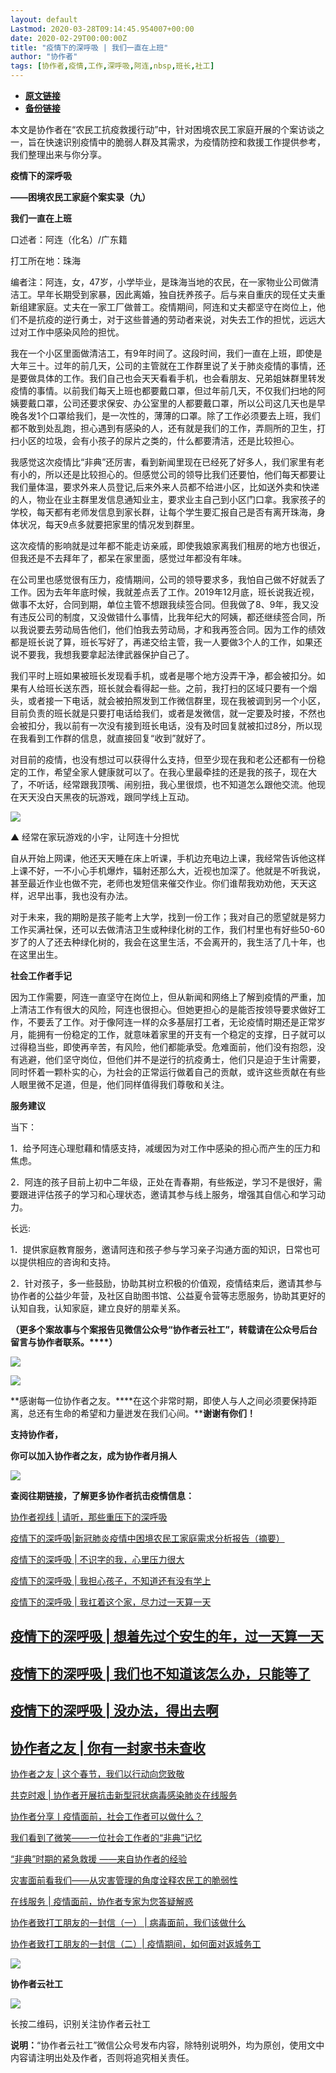 ```yaml
---
layout: default
Lastmod: 2020-03-28T09:14:45.954007+00:00
date: 2020-02-29T00:00:00Z
title: "疫情下的深呼吸 | 我们一直在上班"
author: "协作者"
tags: [协作者,疫情,工作,深呼吸,阿连,nbsp,班长,社工]
---
```


* [**原文链接**](https://mp.weixin.qq.com/s/8vEtM0MJcRrhqoAq-amKDA)
* [**备份链接**](https://archive.li/wip/rrpjC)


本文是协作者在“农民工抗疫救援行动”中，针对困境农民工家庭开展的个案访谈之一，旨在快速识别疫情中的脆弱人群及其需求，为疫情防控和救援工作提供参考，我们整理出来与你分享。

**疫情下的深呼吸**

**——困境农民工家庭个案实录（九）**

**我们一直在上班**

口述者：阿连（化名）/广东籍

打工所在地：珠海

编者注：阿连，女，47岁，小学毕业，是珠海当地的农民，在一家物业公司做清洁工。早年长期受到家暴，因此离婚，独自抚养孩子。后与来自重庆的现任丈夫重新组建家庭。丈夫在一家工厂做普工。疫情期间，阿连和丈夫都坚守在岗位上，他们不是抗疫的逆行勇士，对于这些普通的劳动者来说，对失去工作的担忧，远远大过对工作中感染风险的担忧。

我在一个小区里面做清洁工，有9年时间了。这段时间，我们一直在上班，即使是大年三十。过年的前几天，公司的主管就在工作群里说了关于肺炎疫情的事情，还是要做具体的工作。我们自己也会天天看看手机，也会看朋友、兄弟姐妹群里转发疫情的事情。以前我们每天上班也都要戴口罩，但过年前几天，不仅我们扫地的阿姨要戴口罩，公司还要求保安、办公室里的人都要戴口罩，所以公司这几天也是早晚各发1个口罩给我们，是一次性的，薄薄的口罩。除了工作必须要去上班，我们都不敢到处乱跑，担心遇到有感染的人，还有就是我们的工作，弄厕所的卫生，打扫小区的垃圾，会有小孩子的尿片之类的，什么都要清洁，还是比较担心。

  

我感觉这次疫情比“非典”还厉害，看到新闻里现在已经死了好多人，我们家里有老有小的，所以还是比较担心的。但感觉公司的领导比我们还要怕，他们每天都要让我们量体温，要求外来人员登记,后来外来人员都不给进小区，比如送外卖和快递的人，物业在业主群里发信息通知业主，要求业主自己到小区门口拿。我家孩子的学校，每天都有老师发信息到家长群，让每个学生要汇报自己是否有离开珠海，身体状况，每天9点多就要把家里的情况发到群里。

  

这次疫情的影响就是过年都不能走访亲戚，即使我娘家离我们租房的地方也很近，但我还是不去拜年了，都呆在家里面，感觉过年都没有年味。

  

在公司里也感觉很有压力，疫情期间，公司的领导要求多，我怕自己做不好就丢了工作。因为去年年底时候，我就差点丢了工作。2019年12月底，班长说我近视，做事不太好，合同到期，单位主管不想跟我续签合同。但我做了8、9年，我又没有违反公司的制度，又没做错什么事情，比我年纪大的阿姨，都还继续签合同，所以我说要去劳动局告他们，他们怕我去劳动局，才和我再签合同。因为工作的绩效都是班长说了算，班长写好了，再递交给主管，我一人要做3个人的工作，如果还说不要我，我想我要拿起法律武器保护自己了。

我们平时上班如果被班长发现看手机，或者是哪个地方没弄干净，都会被扣分。如果有人给班长送东西，班长就会看得起一些。之前，我打扫的区域只要有一个烟头，或者接一下电话，就会被拍照发到工作微信群里，现在我被调到另一个小区，目前负责的班长就是只要打电话给我们，或者是发微信，就一定要及时接，不然也会被扣分，我以前有一次没有接到班长电话，没有及时回复就被扣过8分，所以现在我看到工作群的信息，就直接回复“收到”就好了。

  

对目前的疫情，也没有想过可以获得什么支持，但至少现在我和老公还都有一份稳定的工作，希望全家人健康就可以了。在我心里最牵挂的还是我的孩子，现在大了，不听话，经常跟我顶嘴、闹别扭，我心里很烦，也不知道怎么跟他交流。他现在天天没白天黑夜的玩游戏，跟同学线上互动。

  

![](/images/post/54e7f26202fb7910cdb0230d248bda67.jpg)

▲ 经常在家玩游戏的小宇，让阿连十分担忧  

  

自从开始上网课，他还天天睡在床上听课，手机边充电边上课，我经常告诉他这样上课不好，一不小心手机爆炸，辐射还那么大，近视也加深了。他就是不听我说，甚至最近作业也做不完，老师也发短信来催交作业。你们谁帮我劝劝他，天天这样，迟早出事，我也没有办法。

对于未来，我的期盼是孩子能考上大学，找到一份工作；我对自己的愿望就是努力工作买满社保，还可以去做清洁卫生或种绿化树的工作，我们村里也有好些50-60岁了的人了还去种绿化树的，我会在这里生活，不会离开的，我生活了几十年，也在这里出生。

**社会工作者手记**

  

  

  

  

因为工作需要，阿连一直坚守在岗位上，但从新闻和网络上了解到疫情的严重，加上清洁工作有很大的风险，阿连也很担心。但她更担心的是能否按领导要求做好工作，不要丢了工作。对于像阿连一样的众多基层打工者，无论疫情时期还是正常岁月，能拥有一份稳定的工作，就意味着家里的开支有一个稳定的支撑，日子就可以过得稳当些，即使再辛苦，有风险，他们都能承受。危难面前，他们没有抱怨，没有逃避，他们坚守岗位，但他们并不是逆行的抗疫勇士，他们只是迫于生计需要，同时怀着一颗朴实的心，为社会的正常运行做着自己的贡献，或许这些贡献在有些人眼里微不足道，但是，他们同样值得我们尊敬和关注。

**服务建议**

当下：

1．给予阿连心理慰藉和情感支持，减缓因为对工作中感染的担心而产生的压力和焦虑。

2．阿连的孩子目前上初中二年级，正处在青春期，有些叛逆，学习不是很好，需要跟进评估孩子的学习和心理状态，邀请其参与线上服务，增强其自信心和学习动力。

长远:

1．提供家庭教育服务，邀请阿连和孩子参与学习亲子沟通方面的知识，日常也可以提供相应的咨询和支持。

2．针对孩子，多一些鼓励，协助其树立积极的价值观，疫情结束后，邀请其参与协作者的公益少年营，及社区自助图书馆、公益夏令营等志愿服务，协助其更好的认知自我，认知家庭，建立良好的朋辈关系。

**（更多个案故事与个案报告见微信公众号“协作者云社工”，转载请在公众号后台留言与协作者联系。****）**

**![](/images/post/17c30630197e2fff064f23a79d32577d.jpg)**

![](/images/post/92a9ca4dd6611580951d335c1de92f39.jpg)

  

**感谢每一位协作者之友。****在这个非常时期，即使人与人之间必须要保持距离，总还有生命的希望和力量迸发在我们心间。****谢谢有你们！**

**支持协作者，**

**你可以加入协作者之友，成为协作者月捐人**

  

![](/images/post/1921acaa2434983cac370722838cfda2.jpg)

  

**查阅往期链接，了解更多协作者抗击疫情信息：**

[协作者视线 | 请听，那些重压下的深呼吸](http://mp.weixin.qq.com/s?__biz=MzAwNjIyMjY5MQ==&mid=2649200628&idx=1&sn=4fe3d59b28a4ac9d72fee3e509c4d665&chksm=830391f8b47418eee29964a994403b50bcd98af7e2e68136477812482ea074974162208da43d&scene=21#wechat_redirect)

[疫情下的深呼吸|新冠肺炎疫情中困境农民工家庭需求分析报告（摘要）](http://mp.weixin.qq.com/s?__biz=MzAwNjIyMjY5MQ==&mid=2649200628&idx=2&sn=047a704bb9b8c8b077fb4d5f9e9ec80f&chksm=830391f8b47418eeae753322cca12714e9299ee8e6d1f3fca32696971bd27fc2461923b4dd59&scene=21#wechat_redirect)

[疫情下的深呼吸 | 不识字的我，心里压力很大](http://mp.weixin.qq.com/s?__biz=MzAwNjIyMjY5MQ==&mid=2649200628&idx=4&sn=16457f6002c68eb2980db064b742a226&chksm=830391f8b47418ee0ec2359fb4fffb580a3fa46dd1a6941df231ecc6fdb40b6df327687a1bd8&scene=21#wechat_redirect)

[疫情下的深呼吸 | 我担心孩子，不知道还有没有学上](http://mp.weixin.qq.com/s?__biz=MzAwNjIyMjY5MQ==&mid=2649200628&idx=5&sn=a2c3713759fd0377e3f2e1ea6eac44f9&chksm=830391f8b47418eecde1ba7cb157f32bfae9d5d87d0d208ade1df254fdd71e6fe561ad8d146a&scene=21#wechat_redirect)

[疫情下的深呼吸 | 我扛着这个家，尽力过一天算一天](http://mp.weixin.qq.com/s?__biz=MzAwNjIyMjY5MQ==&mid=2649200628&idx=3&sn=dd3f211655c72c0b8ee5c28497ca79fb&chksm=830391f8b47418ee566437116f1e217175f653b0bce19fcd8b9eba6b8e23c0c9bf7e9f8f575a&scene=21#wechat_redirect)

[疫情下的深呼吸 | 想着先过个安生的年，过一天算一天](https://mp.weixin.qq.com/s?__biz=MzAwNjIyMjY5MQ==&mid=2649200711&idx=3&sn=392ce39fe189f1db41d5b4a7b743a2e6&scene=21#wechat_redirect)
-----------------------------------------------------------------------------------------------------------------------------------------------------------------

[疫情下的深呼吸 | 我们也不知道该怎么办，只能等了](https://mp.weixin.qq.com/s?__biz=MzAwNjIyMjY5MQ==&mid=2649200711&idx=4&sn=b508fa24a67527030d5b94ad1bbecdf2&scene=21#wechat_redirect)
----------------------------------------------------------------------------------------------------------------------------------------------------------------

[疫情下的深呼吸 | 没办法，得出去啊](https://mp.weixin.qq.com/s?__biz=MzAwNjIyMjY5MQ==&mid=2649200711&idx=5&sn=b70e5d8b12770ea5bb76939198c5a36d&scene=21#wechat_redirect)
---------------------------------------------------------------------------------------------------------------------------------------------------------

[协作者之友 | 你有一封家书未查收](https://mp.weixin.qq.com/s?__biz=MzAwNjIyMjY5MQ==&mid=2649200711&idx=1&sn=9f6d111ec7c37ea1e1b57bacff28962a&scene=21#wechat_redirect)
--------------------------------------------------------------------------------------------------------------------------------------------------------

[协作者之友 | 这个春节，我们以行动向您致敬](http://mp.weixin.qq.com/s?__biz=MzAwNjIyMjY5MQ==&mid=2649200557&idx=1&sn=1f42b6729ac82b9c2636a10585ae2519&chksm=830391a1b47418b7f5265046dc0aa2117f433e777d14ef176b23a4dc15b19e2e221f8c9cd640&scene=21#wechat_redirect)

[共克时艰 | 协作者开展抗击新型冠状病毒感染肺炎在线服务](https://mp.weixin.qq.com/s?__biz=MzAwNjIyMjY5MQ==&mid=2649200509&idx=1&sn=bc42f35cca53cca1ab4af6378515eea5&scene=21#wechat_redirect)

[协作者分享丨疫情面前，社会工作者可以做什么？](https://mp.weixin.qq.com/s?__biz=MzIxNDIwNjM5NQ==&mid=2651248503&idx=5&sn=2f61a2da810819056bb0c9bf707f4383&scene=21#wechat_redirect)

[我们看到了微笑——一位社会工作者的“非典”记忆](https://mp.weixin.qq.com/s?__biz=MzAwNjIyMjY5MQ==&mid=2649200490&idx=3&sn=1869f20c85d291ef337d1fc1a460ebbf&scene=21#wechat_redirect)

[“非典”时期的紧急救援 ——来自协作者的经验](https://mp.weixin.qq.com/s?__biz=MzAwNjIyMjY5MQ==&mid=2649200490&idx=2&sn=1d43e852b7a5d38b15ffef41af6fe9cd&scene=21#wechat_redirect)

[灾害面前看我们——从灾害管理的角度诠释农民工的脆弱性](https://mp.weixin.qq.com/s?__biz=MzAwNjIyMjY5MQ==&mid=2649200490&idx=4&sn=b15e9615657f3d88e2e9a8eb73acf94b&scene=21#wechat_redirect)

[在线服务 | 疫情面前，协作者专家为您答疑解惑](http://mp.weixin.qq.com/s?__biz=MzAwNjIyMjY5MQ==&mid=2649200557&idx=4&sn=f351fe81a9a4b0b83f7cf3a77df47bcd&chksm=830391a1b47418b7a087ecfd26b49cba110f423a68b6f1111a2843a000b2de8e664f2dea7958&scene=21#wechat_redirect)

[协作者致打工朋友的一封信（一） | 病毒面前，我们该做什么](https://mp.weixin.qq.com/s?__biz=MzAwNjIyMjY5MQ==&mid=2649200490&idx=1&sn=3712ccf378f28314c6631e7a25a6fd93&scene=21#wechat_redirect)

[协作者致打工朋友的一封信（二）| 疫情期间，如何面对返城务工](https://mp.weixin.qq.com/s?__biz=MzAwNjIyMjY5MQ==&mid=2649200509&idx=2&sn=93fdb6235e9e23b6325390f5d5067f7f&scene=21#wechat_redirect)

  

![](/images/post/a43627e61135f1aa4a864d91d5f6de72.jpg)

**协作者云社工**  

![](/images/post/8e25d5b7ea2a36d99e89446c75b6e856.jpg)

长按二维码，识别关注协作者云社工

**说明：**“协作者云社工”微信公众号发布内容，除特别说明外，均为原创，使用文中内容请注明出处及作者，否则将追究相关责任。

